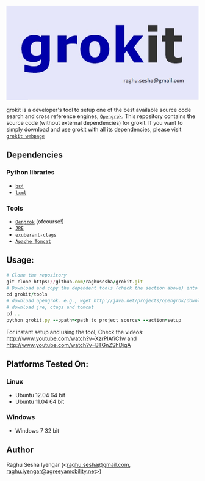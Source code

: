 ![Alt text](grokit.jpg?raw=true "grokit")

grokit is a developer's tool to setup one of the best available source code search and cross reference engines, [`Opengrok`](http://opengrok.github.io/OpenGrok/).
This repository contains the source code (without external dependencies) for grokit.  If you want to simply download and use grokit with all its dependencies, please visit [`grokit webpage`](http://grokit.pythonanywhere.com)

Dependencies
------------
### Python libraries
- [`bs4`](http://www.crummy.com/software/BeautifulSoup/bs4/download/4.3/)
- [`lxml`](https://pypi.python.org/pypi/lxml)
### Tools
- [`Oengrok`](http://opengrok.github.io/OpenGrok/) (ofcourse!)
- [`JRE`](http://www.oracle.com/technetwork/java/javase/downloads/index.html)
- [`exuberant-ctags`](http://ctags.sourceforge.net/)
- [`Apache Tomcat`](http://tomcat.apache.org/)

Usage:
------------
```ruby
# Clone the repository
git clone https://github.com/raghusesha/grokit.git
# Download and copy the dependent tools (check the section above) into the tools directory
cd grokit/tools
# download opengrok. e.g., wget http://java.net/projects/opengrok/downloads/download/opengrok-0.12.1.tar.gz
# download jre, ctags and tomcat
cd ..
python grokit.py --ppath=<path to project source> --action=setup
```
For instant setup and using the tool,
Check the videos: http://www.youtube.com/watch?v=XzrPlAfiC1w and http://www.youtube.com/watch?v=BTGnZShDiqA

Platforms Tested On:
------------
### Linux
- Ubuntu 12.04 64 bit
- Ubuntu 11.04 64 bit
### Windows
- Windows 7 32 bit

Author
------------
Raghu Sesha Iyengar (<raghu.sesha@gmail.com, raghu.iyengar@agreeyamobility.net>)
